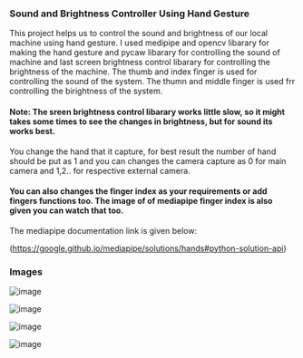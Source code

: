 
### Sound and Brightness Controller Using Hand Gesture

This project helps us to control the sound and brightness of our local machine using hand gesture. I used medipipe and opencv libarary for making the hand gesture and pycaw libarary for controlling the sound of machine and last screen brightness control libarary for controlling the brightness of the machine.
The thumb and index finger is used for controlling the sound of the system.
The thumn and middle finger is used frr controlling the birightness of the system.

#### Note: The sreen brightness control libarary works little slow, so it might takes some times to see the changes in brightness, but for sound its works best.
You change the hand that it capture, for best result the number of hand should be put as 1 and you can changes the camera capture as 0 for main camera and 1,2.. for respective external camera.

#### You can also changes the finger index as your requirements or add fingers functions too. The image of of mediapipe finger index is also given you can watch that too.

The mediapipe documentation link is given below:

(https://google.github.io/mediapipe/solutions/hands#python-solution-api)


### Images
![image](https://user-images.githubusercontent.com/65659902/124722522-dbd8be00-df29-11eb-9b2f-c968a7d88f4f.png)

![image](https://user-images.githubusercontent.com/65659902/124722574-e6935300-df29-11eb-9e56-e3f602196d31.png)

![image](https://user-images.githubusercontent.com/65659902/124722830-2823fe00-df2a-11eb-8580-322c2b2e6800.png)

![image](https://user-images.githubusercontent.com/65659902/124722671-fca11380-df29-11eb-9208-c0c424a518a2.png)
